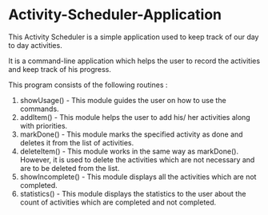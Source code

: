 # Activity-Scheduler-Application

This Activity Scheduler is a simple application used to keep track of our day to day activities.

It is a command-line application which helps the user to record the activities and keep track of his 
progress.




This program consists of the following routines :
1. showUsage() - This module guides the user on how to use the commands.
2. addItem() - This module helps the user to add his/ her activities along with priorities.
3. markDone() - This module marks the specified activity as done and deletes it from the list of activities.
4. deleteItem() - This module works in the same way as markDone(). However, it is used to delete the activities which are not
                    necessary and are to be deleted from the list.
5. showIncomplete() - This module displays all the activities which are not completed.
6. statistics() - This module displays the statistics to the user about the count of activities which are completed and not
                    completed.

